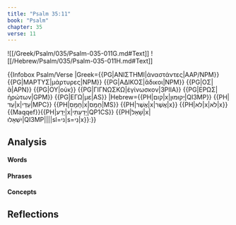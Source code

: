 ```yaml
---
title: "Psalm 35:11"
book: "Psalm"
chapter: 35
verse: 11
---
```

![[/Greek/Psalm/035/Psalm-035-011G.md#Text]]
![[/Hebrew/Psalm/035/Psalm-035-011H.md#Text]]

{{Infobox Psalm/Verse 
|Greek={{PG|ΑΝΙΣΤΗΜΙ|ἀναστάντες|AAP/NPM}} {{PG|ΜΑΡΤΥΣ|μάρτυρες|NPM}} {{PG|ΑΔΙΚΟΣ|ἄδικοι|NPM}} {{PG|ΟΣ|ἃ|APN}} {{PG|ΟΥ|οὐκ}} {{PG|ΓΙΓΝΩΣΚΩ|ἐγίνωσκον|3PIIA}} {{PG|ΕΡΩΣ|ἠρώτων|GPM}} {{PG|ΕΓΩ|με|AS}}
|Hebrew={{PH|קום|x|יְקוּמוּן|QI3MP}} {{PH|עֵד|x|עֵדֵי|MPC}} {{PH|חָמָס|x|חָמָס|MS}} {{PH|אֲשֶׁר|x|אֲשֶׁר|x}} {{PH|לא|x|לֹא|x}}{{Maqqef}}{{PH|יָדַע|x|יָדַעְתִּי|QP1CS}} {{PH|שָׁאַל|x|יִשְׁאָלוּ|QI3MP||||sl=ני|s=נִי|x}}׃
}}

## Analysis

#### Words

#### Phrases

#### Concepts

## Reflections
